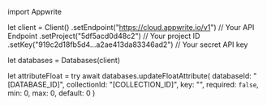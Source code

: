 import Appwrite

let client = Client()
    .setEndpoint("https://cloud.appwrite.io/v1") // Your API Endpoint
    .setProject("5df5acd0d48c2") // Your project ID
    .setKey("919c2d18fb5d4...a2ae413da83346ad2") // Your secret API key

let databases = Databases(client)

let attributeFloat = try await databases.updateFloatAttribute(
    databaseId: &quot;[DATABASE_ID]&quot;,
    collectionId: &quot;[COLLECTION_ID]&quot;,
    key: &quot;&quot;,
    required: `false`,
    min: 0,
    max: 0,
    default: 0
)

